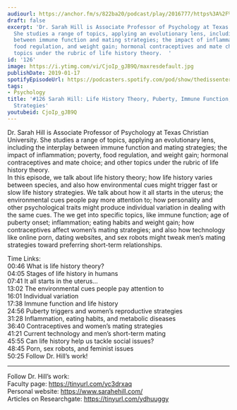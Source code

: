 ```yaml
---
audiourl: https://anchor.fm/s/822ba20/podcast/play/2016777/https%3A%2F%2Fd3ctxlq1ktw2nl.cloudfront.net%2Fproduction%2F2019-0-1%2F7778174-44100-2-473621a31a64f.m4a
draft: false
excerpt: 'Dr. Sarah Hill is Associate Professor of Psychology at Texas Christian University.
  She studies a range of topics, applying an evolutionary lens, including the interplay
  between immune function and mating strategies; the impact of inflammation; poverty,
  food regulation, and weight gain; hormonal contraceptives and mate choice; and other
  topics under the rubric of life history theory.  '
id: '126'
image: https://i.ytimg.com/vi/CjoIp_gJB9Q/maxresdefault.jpg
publishDate: 2019-01-17
spotifyEpisodeUrl: https://podcasters.spotify.com/pod/show/thedissenter/episodes/126-Sarah-Hill-Life-History-Theory--Puberty--Immune-Function--and-Mating-Strategies-e2s229
tags:
- Psychology
title: '#126 Sarah Hill: Life History Theory, Puberty, Immune Function, and Mating
  Strategies'
youtubeid: CjoIp_gJB9Q
---
```

<div class="timelinks">

Dr. Sarah Hill is Associate Professor of Psychology at Texas Christian University. She studies a range of topics, applying an evolutionary lens, including the interplay between immune function and mating strategies; the impact of inflammation; poverty, food regulation, and weight gain; hormonal contraceptives and mate choice; and other topics under the rubric of life history theory.  
In this episode, we talk about life history theory; how life history varies between species, and also how environmental cues might trigger fast or slow life history strategies. We talk about how it all starts in the uterus; the environmental cues people pay more attention to; how personality and other psychological traits might produce individual variation in dealing with the same cues. The we get into specific topics, like immune function; age of puberty onset; inflammation; eating habits and weight gain; how contraceptives affect women’s mating strategies; and also how technology like online porn, dating websites, and sex robots might tweak men’s mating strategies toward preferring short-term relationships.

Time Links:  
<time>00:46</time> What is life history theory?  
<time>04:05</time> Stages of life history in humans                             
<time>07:41</time> It all starts in the uterus…              
<time>13:02</time> The environmental cues people pay attention to        
<time>16:01</time> Individual variation        
<time>17:38</time> Immune function and life history           
<time>24:56</time> Puberty triggers and women’s reproductive strategies      
<time>31:28</time> Inflammation, eating habits, and metabolic diseases      
<time>36:40</time> Contraceptives and women’s mating strategies    
<time>41:21</time> Current technology and men’s short-term mating    
<time>45:55</time> Can life history help us tackle social issues?    
<time>48:45</time> Porn, sex robots, and feminist issues    
<time>50:25</time> Follow Dr. Hill’s work!

---

Follow Dr. Hill’s work:  
Faculty page: https://tinyurl.com/yc3drxaq  
Personal website: https://www.sarahehill.com/  
Articles on Researchgate: https://tinyurl.com/ydhuuggy
</div>

